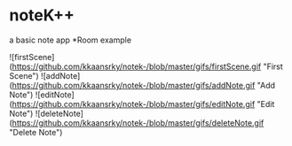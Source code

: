 # noteK++
a basic note app
*Room example 


![firstScene] (https://github.com/kkaansrky/notek-/blob/master/gifs/firstScene.gif "First Scene")
![addNote] (https://github.com/kkaansrky/notek-/blob/master/gifs/addNote.gif "Add Note")
![editNote] (https://github.com/kkaansrky/notek-/blob/master/gifs/editNote.gif "Edit Note")
![deleteNote] (https://github.com/kkaansrky/notek-/blob/master/gifs/deleteNote.gif "Delete Note")
